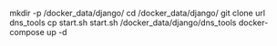 mkdir -p /docker_data/django/
cd /docker_data/django/
git clone url  dns_tools
cp start.sh start.sh /docker_data/django/dns_tools
docker-compose up -d